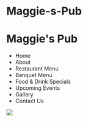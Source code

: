 # Maggie-s-Pub

<!DOCTYPE html>
<html>
  <h1>Maggie's Pub</h1>
<head>
  <meta http-equiv="Content Type" content="application/xhtml+xml; charset=utf-8">
  <meta name="DESCRIPTION" content="Great food, Great Beers, Banquets, Parties :: Maggie's Pub has several large screen television sets, 
  Friday night specials, and all-night parties!">
  <meta name="KEYWORDS" content="British, Pub, Maggie's Pub, British Beers">
  <meta name="robots" content="index, follow">

  <link rel="stylesheet" href="https://maxcdn.bootstrapcdn.com/bootstrap/3.3.6/css/bootstrap.min.css" />

  <link href="assests/css/style.css" rel="stylesheet" type="text/css">
  
  <link rel="stylesheet" type=text/css" href="main.css">
</html>
<body>
  <div class="container">
  
  <div class="nav">
  
  <ul>
  <li>Home</li>
  <li>About</li>
  <li>Restaurant Menu</li>
  <li>Banquet Menu</li>
  <li>Food & Drink Specials</li>
  <li>Upcoming Events</li>
  <li>Gallery</li>
  <li>Contact Us</li>
  </ul>
  </div>
  <p>
  <img src="https://www.maggiespub.com/assets/images/banner-social-media.jpg" />
  </p>
</body>
</html>

